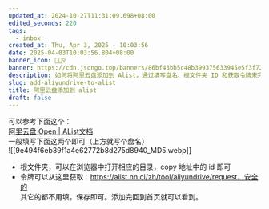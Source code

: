 ```yaml
---
updated_at: 2024-10-27T11:31:09.698+08:00
edited_seconds: 220
tags:
  - inbox
created_at: Thu, Apr 3, 2025 - 10:03:56
date: 2025-04-03T10:03:56.804+08:00
banner_icon: 🤵🏼‍♀️
banner: https://cdn.jsongo.top/banners/86bf43bb5c48b399375633945e5f3f72.jpg
description: 如何将阿里云盘添加到 Alist，通过填写盘名、根文件夹 ID 和获取令牌来完成配置
slug: add-aliyundrive-to-alist
title: 阿里云盘添加到 alist
draft: false
---
```

可以参考下面这个：  
[阿里云盘 Open \| AList文档](https://alist.nn.ci/zh/guide/drivers/aliyundrive_open.html)  
一般填写下面这两个即可（上方就写个盘名）  
![[9e494f6eb39f1a4e62772b8d275d8940_MD5.webp]]
- 根文件夹，可以在浏览器中打开相应的目录，copy 地址中的 id 即可
- 令牌可以从这里获取：https://alist.nn.ci/zh/tool/aliyundrive/request，安全的  
其它的都不用填，保存即可。添加完回到首页就可以看到。
